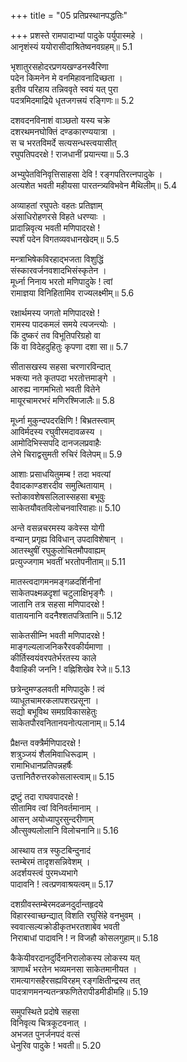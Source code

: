 +++
title = "05 प्रतिप्रस्थानपद्धतिः"

+++
प्रशस्ते रामपादाभ्यां पादुके पर्युपास्महे ।  
आनृशंस्यं ययोरासीदाश्रितेष्वनवग्रहम्॥ 5.1

भृशातुरसहोदरप्रणयखण्डनस्वैरिणा  
पदेन किमनेन मे वनमिहावनादिच्छता ।  
इतीव परिहाय तन्निववृते स्वयं यत् पुरा  
पदत्रमिदमाद्रिये धृतजगत्त्रयं रङ्गिणः॥ 5.2

दशवदनविनाशं वाञ्छतो यस्य चक्रे  
दशरथमनघोक्तिं दण्डकारण्ययात्रा ।  
स च भरतविमर्दे सत्यसन्धस्त्वयासीत्  
रघुपतिपदरक्षे ! राजधानीं प्रयान्त्या॥ 5.3

अभ्युपेतविनिवृत्तिसाहसा देवि ! रङ्गपतिरत्नपादुके ।  
अत्यशेत भवती महीयसा पारतन्त्र्यविभवेन मैथिलीम्॥ 5.4

अव्याहतां रघुपतेः वहतः प्रतिज्ञाम्  
अंसाधिरोहणरसे विहते धरण्याः ।  
प्रादान्निवृत्य भवती मणिपादरक्षे !  
स्पर्शं पदेन विगतव्यवधानखेदम्॥ 5.5

मन्त्राभिषेकविरहाद्भजता विशुद्धिं  
संस्कारवर्जनवशादभिसंस्कृतेन ।  
मूर्ध्ना निनाय भरतो मणिपादुके ! त्वां  
रामाज्ञया विनिहितामिव राज्यलक्ष्मीम्॥ 5.6

रक्षार्थमस्य जगतो मणिपादरक्षे !  
रामस्य पादकमलं समये त्यजन्त्योः ।  
किं दुष्करं तव विभूतिपरिग्रहो वा  
किं वा विदेहदुहितुः कृपणा दशा सा॥ 5.7

सीतासखस्य सहसा चरणारविन्दात्  
भक्त्या नते कृतपदा भरतोत्तमाङ्गे ।  
आरुह्य नागमभितो भवती वितेने  
मायूरचामरभरं मणिरश्मिजालैः॥ 5.8

मूर्ध्ना मुकुन्दपदरक्षिणि ! बिभ्रतस्त्वाम्  
आविर्मदस्य रघुवीरमदावळस्य ।  
आमोदिभिस्सपदि दानजलप्रवाहैः  
लेभे चिराद्वसुमती रुचिरं विलेपम्॥ 5.9

आशाः प्रसाधयितुमम्ब ! तदा भवत्यां  
दैवादकाण्डशरदीव समुत्थितायाम् ।  
स्तोकावशेषसलिलास्सहसा बभूवुः  
साकेतयौवतविलोचनवारिवाहाः॥ 5.10

अन्ते वसन्नचरमस्य कवेस्स योगी  
वन्यान् प्रगृह्य विविधान् उपदाविशेषान् ।  
आतस्थुषीं रघुकुलोचितमौपवाह्यम्  
प्रत्युज्जगाम भवतीं भरतोपनीताम्॥ 5.11

मातस्त्वदागमनमङ्गळदर्शिनीनां  
साकेतपक्ष्मळदृशां चटुलाक्षिभृङ्गैः ।  
जातानि तत्र सहसा मणिपादरक्षे !  
वातायनानि वदनैश्शतपत्रितानि॥ 5.12

साकेतसीम्नि भवती मणिपादरक्षे !  
माङ्गल्यलाजनिकरैरवकीर्यमाणा ।  
कीर्तिस्वयंवरपतेर्भरतस्य काले  
वैवाहिकी जननि ! वह्निशिखेव रेजे॥ 5.13

छत्रेन्दुमण्डलवती मणिपादुके ! त्वं  
व्याधूतचामरकलापशरप्रसूना ।  
सद्यो बभूविथ समग्रविकासहेतुः  
साकेतपौरवनितानयनोत्पलानाम्॥ 5.14

प्रैक्षन्त वक्त्रैर्मणिपादरक्षे !  
शत्रुञ्जयं शैलमिवाधिरूढाम् ।  
रामाभिधानप्रतिपन्नहर्षैः  
उत्तानितैरुत्तरकोसलास्त्वाम्॥ 5.15

द्रष्टुं तदा राघवपादरक्षे !  
सीतामिव त्वां विनिवर्तमानाम् ।  
आसन् अयोध्यापुरसुन्दरीणाम्  
औत्सुक्यलोलानि विलोचनानि॥ 5.16

आस्थाय तत्र स्फुटबिन्दुनादं  
स्तम्बेरमं तादृशसन्निवेशम् ।  
अदर्शयस्त्वं पुरमध्यभागे  
पादावनि ! त्वत्प्रणवाश्रयत्वम्॥ 5.17

दशग्रीवस्तम्बेरमदळनदुर्दान्तहृदये  
विहारस्वाच्छन्द्यात् विशति रघुसिंहे वनभुवम् ।  
स्ववात्सल्यक्रोडीकृतभरतशाबेव भवती  
निराबाधां पादावनि ! न विजहौ कोसलगुहाम्॥ 5.18

कैकेयीवरदानदुर्दिननिरालोकस्य लोकस्य यत्  
त्राणार्थं भरतेन भव्यमनसा साकेतमानीयत ।  
रामत्यागसहैरसह्यविरहम् रङ्गक्षितीन्द्रस्य तत्  
पादत्राणमनन्यतन्त्रफणितेरापीडमीडीमहि॥ 5.19

समुपस्थिते प्रदोषे सहसा  
विनिवृत्य चित्रकूटवनात् ।  
अभजत पुनर्जनपदं वत्सं  
धेनुरिव पादुके ! भवती॥ 5.20

